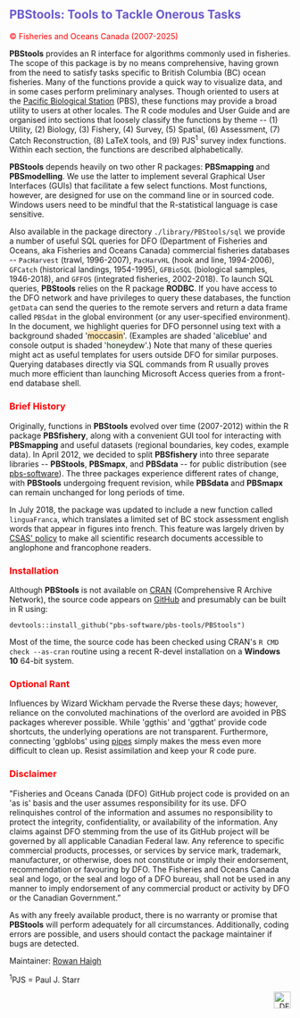 ## <font color="#6A5ACD">PBStools: Tools to Tackle Onerous Tasks</font> ##

<font color="red">&copy; Fisheries and Oceans Canada (2007-2025)</font>

**PBStools** provides an R interface for algorithms commonly used in fisheries. The scope of this package is by no means comprehensive, having grown from the need to satisfy tasks specific to British Columbia (BC) ocean fisheries. Many of the functions provide a quick way to visualize data, and in some cases perform preliminary analyses. Though oriented to users at the <a href="http://www.pac.dfo-mpo.gc.ca/science/facilities-installations/index-eng.html#pbs">Pacific Biological Station</a> (PBS), these functions may provide a broad utility to users at other locales. The R code modules and User Guide and are organised into sections that loosely classify the functions by theme -- (1) Utility, (2) Biology, (3) Fishery, (4) Survey, (5) Spatial, (6) Assessment, (7) Catch Reconstruction, (8) LaTeX tools, and (9) PJS<sup>1</sup> survey index functions. Within each section, the functions are described alphabetically.

**PBStools** depends heavily on two other R packages: **PBSmapping** and **PBSmodelling**. We use the latter to implement several Graphical User Interfaces (GUIs) that facilitate a few select functions. Most functions, however, are designed for use on the command line or in sourced code. Windows users need to be mindful that the R-statistical language is case sensitive. 

Also available in the package directory `./library/PBStools/sql` we provide a number of useful SQL queries for DFO (Department of Fisheries and Oceans, aka Fisheries and Oceans Canada) commercial fisheries databases -- `PacHarvest` (trawl, 1996-2007), `PacHarvHL` (hook and line, 1994-2006), `GFCatch` (historical landings, 1954-1995), `GFBioSQL` (biological samples, 1946-2018), and `GFFOS` (integrated fisheries, 2002-2018). To launch SQL queries, **PBStools** relies on the R package **RODBC**. If you have access to the DFO network and have privileges to query these databases, the function `getData` can send the queries to the remote servers and return a data frame called `PBSdat` in the global environment (or any user-specified environment). In the document, we highlight queries for DFO personnel using text with a background shaded '<span style="background-color:  #FFE4B5">moccasin</span>'. (Examples are shaded '<span style="background-color:  #F0F8FF">aliceblue</span>' and console output is shaded '<span style="background-color:  #F0FFF0">honeydew</span>'.) Note that many of these queries might act as useful templates for users outside DFO for similar purposes. Querying databases directly via SQL commands from R usually proves much more efficient than launching Microsoft Access queries from a front-end database shell. 

<font color="red"><h3>Brief History</h3></font>

Originally, functions in **PBStools** evolved over time (2007-2012) within the R package **PBSfishery**, along with a convenient GUI tool for interacting with **PBSmapping** and useful datasets (regional boundaries, key codes, example data). In April 2012, we decided to split **PBSfishery** into three separate libraries -- **PBStools**, **PBSmapx**, and **PBSdata** -- for public distribution (see <a href="https://github.com/pbs-software">pbs-software</a>). The three packages experience different rates of change, with **PBStools** undergoing frequent revision, while **PBSdata** and **PBSmapx** can remain unchanged for long periods of time.

In July 2018, the package was updated to include a new function called `linguaFranca`, which translates a limited set of BC stock assessment english words that appear in figures into french. This feature was largely driven by <a href="https://web.archive.org/web/20190926104614/http://www.dfo-mpo.gc.ca/csas-sccs/process-processus/translation-traduction-eng.html">CSAS' policy</a> to make all scientific research documents accessible to anglophone and francophone readers.

<font color="red"><h3>Installation</h3></font>

Although **PBStools** is not available on <a href="https://cran.r-project.org/">CRAN</a> (Comprehensive R Archive Network), the source code appears on <a href="https://github.com/pbs-software/pbs-tools">GitHub</a> and presumably can be built in R using:

`devtools::install_github("pbs-software/pbs-tools/PBStools")`

Most of the time, the source code has been checked using CRAN's `R CMD check --as-cran` routine using a recent R-devel installation on a **Windows 10** 64-bit system.

<font color="red"><h3>Optional Rant</h3></font>

Influences by Wizard Wickham pervade the Rverse these days; however, reliance on the convoluted machinations of the overlord are avoided in PBS packages wherever possible. While 'ggthis' and 'ggthat' provide code shortcuts, the underlying operations are not transparent. Furthermore, connecting 'ggblobs' using <a href="https://www.fromthebottomoftheheap.net/2015/06/03/my-aversion-to-pipes/">pipes</a> simply makes the mess even more difficult to clean up. Resist assimilation and keep your R code pure.

<font color="red"><h3>Disclaimer</h3></font>

"Fisheries and Oceans Canada (DFO) GitHub project code is provided on an 'as is' basis and the user assumes responsibility for its use. DFO relinquishes control of the information and assumes no responsibility to protect the integrity, confidentiality, or availability of the information. Any claims against DFO stemming from the use of its GitHub project will be governed by all applicable Canadian Federal law. Any reference to specific commercial products, processes, or services by service mark, trademark, manufacturer, or otherwise, does not constitute or imply their endorsement, recommendation or favouring by DFO. The Fisheries and Oceans Canada seal and logo, or the seal and logo of a DFO bureau, shall not be used in any manner to imply endorsement of any commercial product or activity by DFO or the Canadian Government.”

As with any freely available product, there is no warranty or promise that **PBStools** will perform adequately for all circumstances. Additionally, coding errors are possible, and users should contact the package maintainer if bugs are detected.

Maintainer: <a href="mailto:rowan.haigh@dfo-mpo.gc.ca">Rowan Haigh</a>

<sup>1</sup>PJS = Paul J. Starr

<p align="right"><img src="DFOlogo_small.jpg" alt="DFO logo" style="height:30px;"></p> 

<!---<img src="Uranus.png" alt="Description" width="300" height="300" style="opacity: 0.75;">-->